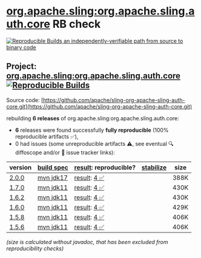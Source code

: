 [org.apache.sling:org.apache.sling.auth.core](https://central.sonatype.com/artifact/org.apache.sling/org.apache.sling.auth.core/versions) RB check
=======

[![Reproducible Builds](https://reproducible-builds.org/images/logos/rb.svg) an independently-verifiable path from source to binary code](https://reproducible-builds.org/)

## Project: [org.apache.sling:org.apache.sling.auth.core](https://central.sonatype.com/artifact/org.apache.sling/org.apache.sling.auth.core/versions) [![Reproducible Builds](https://img.shields.io/endpoint?url=https://raw.githubusercontent.com/jvm-repo-rebuild/reproducible-central/master/content/org/apache/sling/org.apache.sling.auth.core/badge.json)](https://github.com/jvm-repo-rebuild/reproducible-central/blob/master/content/org/apache/sling/org.apache.sling.auth.core/README.md)

Source code: [https://github.com/apache/sling-org-apache-sling-auth-core.git](https://github.com/apache/sling-org-apache-sling-auth-core.git)

rebuilding **6 releases** of org.apache.sling:org.apache.sling.auth.core:
- **6** releases were found successfully **fully reproducible** (100% reproducible artifacts :white_check_mark:),
- 0 had issues (some unreproducible artifacts :warning:, see eventual :mag: diffoscope and/or :memo: issue tracker links):

| version | [build spec](/BUILDSPEC.md) | [result](https://reproducible-builds.org/docs/jvm/): reproducible? | [stabilize](https://github.com/google/oss-rebuild/blob/main/cmd/stabilize/README.md) | size |
| -- | --------- | ------ | ------ | -- |
| [2.0.0](https://central.sonatype.com/artifact/org.apache.sling/org.apache.sling.auth.core/2.0.0/pom) | [mvn jdk17](org.apache.sling.auth.core-2.0.0.buildspec) | [result](org.apache.sling.auth.core-2.0.0.buildinfo): [4 :white_check_mark: ](org.apache.sling.auth.core-2.0.0.buildcompare) | | 388K |
| [1.7.0](https://central.sonatype.com/artifact/org.apache.sling/org.apache.sling.auth.core/1.7.0/pom) | [mvn jdk11](org.apache.sling.auth.core-1.7.0.buildspec) | [result](org.apache.sling.auth.core-1.7.0.buildinfo): [4 :white_check_mark: ](org.apache.sling.auth.core-1.7.0.buildcompare) | | 430K |
| [1.6.2](https://central.sonatype.com/artifact/org.apache.sling/org.apache.sling.auth.core/1.6.2/pom) | [mvn jdk11](org.apache.sling.auth.core-1.6.2.buildspec) | [result](org.apache.sling.auth.core-1.6.2.buildinfo): [4 :white_check_mark: ](org.apache.sling.auth.core-1.6.2.buildcompare) | | 430K |
| [1.6.0](https://central.sonatype.com/artifact/org.apache.sling/org.apache.sling.auth.core/1.6.0/pom) | [mvn jdk11](org.apache.sling.auth.core-1.6.0.buildspec) | [result](org.apache.sling.auth.core-1.6.0.buildinfo): [4 :white_check_mark: ](org.apache.sling.auth.core-1.6.0.buildcompare) | | 429K |
| [1.5.8](https://central.sonatype.com/artifact/org.apache.sling/org.apache.sling.auth.core/1.5.8/pom) | [mvn jdk11](org.apache.sling.auth.core-1.5.8.buildspec) | [result](org.apache.sling.auth.core-1.5.8.buildinfo): [4 :white_check_mark: ](org.apache.sling.auth.core-1.5.8.buildcompare) | | 406K |
| [1.5.6](https://central.sonatype.com/artifact/org.apache.sling/org.apache.sling.auth.core/1.5.6/pom) | [mvn jdk11](org.apache.sling.auth.core-1.5.6.buildspec) | [result](org.apache.sling.auth.core-1.5.6.buildinfo): [4 :white_check_mark: ](org.apache.sling.auth.core-1.5.6.buildcompare) | | 406K |

<i>(size is calculated without javadoc, that has been excluded from reproducibility checks)</i>
